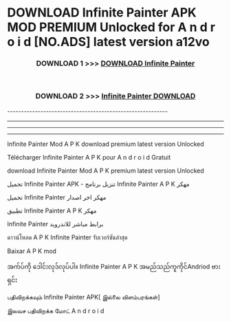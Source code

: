 # DOWNLOAD Infinite Painter  APK MOD PREMIUM Unlocked for A n d r o i d [NO.ADS] latest version a12vo 



<div align="center">

<h3>DOWNLOAD 1 >>> <a href="https://getmod2.web.app/?judul=Infinite Painter ">DOWNLOAD Infinite Painter </a></h3><br>

<h3>DOWNLOAD 2 >>> <a href="https://getmod2.web.app/?judul=Infinite Painter ">Infinite Painter  DOWNLOAD </a></h3>

</div>
----------------------------------------------------------

----------------------------------------------------------

----------------------------------------------------------

----------------------------------------------------------

Infinite Painter  Mod A P K download premium latest version Unlocked

Télécharger Infinite Painter  A P K pour A n d r o i d Gratuit

download Infinite Painter  Mod A P K premium latest version Unlocked

تحميل Infinite Painter  APK - تنزيل برنامج Infinite Painter  A P K مهكر

تحميل Infinite Painter  مهكر اخر اصدار

تطبيق Infinite Painter  A P K مهكر

Infinite Painter  برابط مباشر للاندرويد

ดาวน์โหลด A P K Infinite Painter  รับเวอร์ชันล่าสุด

Baixar A P K mod

အက်ပ်ကို ဒေါင်းလုဒ်လုပ်ပါ။ Infinite Painter  A P K အမည်သည်ကူကိုင်Andriod ဗားရှင်း

பதிவிறக்கவும் Infinite Painter  APK[ இல்லை விளம்பரங்கள்] 
 
இலவச பதிவிறக்க மோட் A n d r o i d



